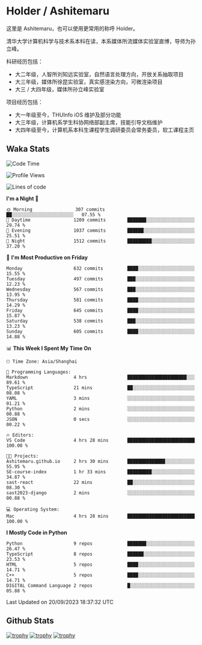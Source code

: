 # Holder / Ashitemaru

这里是 Ashitemaru，也可以使用更常用的称呼 Holder。

清华大学计算机科学与技术系本科在读，本系媒体所流媒体实验室直博，导师为孙立峰。

科研经历包括：

- 大二年级，人智所刘知远实验室，自然语言处理方向，开放关系抽取项目
- 大三年级，媒体所徐昆实验室，真实感渲染方向，可微渲染项目
- 大三 / 大四年级，媒体所孙立峰实验室

项目经历包括：

- 大一年级至今，THUInfo iOS 维护及部分功能
- 大三年级，计算机系学生科协网络部副主席，技能引导文档维护
- 大四年级至今，计算机系本科生课程学生调研委员会常务委员，软工课程主页

## Waka Stats

<!--START_SECTION:waka-->
![Code Time](http://img.shields.io/badge/Code%20Time-1%2C007%20hrs%206%20mins-blue)

![Profile Views](http://img.shields.io/badge/Profile%20Views-18-blue)

![Lines of code](https://img.shields.io/badge/From%20Hello%20World%20I%27ve%20Written-2.9%20million%20lines%20of%20code-blue)

**I'm a Night 🦉** 

```text
🌞 Morning                307 commits         ██░░░░░░░░░░░░░░░░░░░░░░░   07.55 % 
🌆 Daytime                1209 commits        ███████░░░░░░░░░░░░░░░░░░   29.74 % 
🌃 Evening                1037 commits        ██████░░░░░░░░░░░░░░░░░░░   25.51 % 
🌙 Night                  1512 commits        █████████░░░░░░░░░░░░░░░░   37.20 % 
```
📅 **I'm Most Productive on Friday** 

```text
Monday                   632 commits         ████░░░░░░░░░░░░░░░░░░░░░   15.55 % 
Tuesday                  497 commits         ███░░░░░░░░░░░░░░░░░░░░░░   12.23 % 
Wednesday                567 commits         ███░░░░░░░░░░░░░░░░░░░░░░   13.95 % 
Thursday                 581 commits         ████░░░░░░░░░░░░░░░░░░░░░   14.29 % 
Friday                   645 commits         ████░░░░░░░░░░░░░░░░░░░░░   15.87 % 
Saturday                 538 commits         ███░░░░░░░░░░░░░░░░░░░░░░   13.23 % 
Sunday                   605 commits         ████░░░░░░░░░░░░░░░░░░░░░   14.88 % 
```


📊 **This Week I Spent My Time On** 

```text
🕑︎ Time Zone: Asia/Shanghai

💬 Programming Languages: 
Markdown                 4 hrs               ██████████████████████░░░   89.61 % 
TypeScript               21 mins             ██░░░░░░░░░░░░░░░░░░░░░░░   08.08 % 
YAML                     3 mins              ░░░░░░░░░░░░░░░░░░░░░░░░░   01.21 % 
Python                   2 mins              ░░░░░░░░░░░░░░░░░░░░░░░░░   00.88 % 
JSON                     0 secs              ░░░░░░░░░░░░░░░░░░░░░░░░░   00.22 % 

🔥 Editors: 
VS Code                  4 hrs 28 mins       █████████████████████████   100.00 % 

🐱‍💻 Projects: 
Ashitemaru.github.io     2 hrs 30 mins       ██████████████░░░░░░░░░░░   55.95 % 
SE-course-index          1 hr 33 mins        █████████░░░░░░░░░░░░░░░░   34.87 % 
sast-react               22 mins             ██░░░░░░░░░░░░░░░░░░░░░░░   08.30 % 
sast2023-django          2 mins              ░░░░░░░░░░░░░░░░░░░░░░░░░   00.88 % 

💻 Operating System: 
Mac                      4 hrs 28 mins       █████████████████████████   100.00 % 
```

**I Mostly Code in Python** 

```text
Python                   9 repos             ███████░░░░░░░░░░░░░░░░░░   26.47 % 
TypeScript               8 repos             ██████░░░░░░░░░░░░░░░░░░░   23.53 % 
HTML                     5 repos             ████░░░░░░░░░░░░░░░░░░░░░   14.71 % 
C++                      5 repos             ████░░░░░░░░░░░░░░░░░░░░░   14.71 % 
DIGITAL Command Language 2 repos             █░░░░░░░░░░░░░░░░░░░░░░░░   05.88 % 
```




 Last Updated on 20/09/2023 18:37:32 UTC
<!--END_SECTION:waka-->

## Github Stats

[![trophy](https://github-profile-trophy.vercel.app/?username=Ashitemaru&column=7)](https://github.com/Ashitemaru)
[![trophy](https://github-readme-stats.vercel.app/api?username=Ashitemaru&show_icons=true&include_all_commits=true)](https://github.com/Ashitemaru)
[![trophy](https://github-readme-stats.vercel.app/api/top-langs/?username=Ashitemaru&layout=compact)](https://github.com/Ashitemaru)

<!--
**Ashitemaru/Ashitemaru** is a ✨ _special_ ✨ repository because its `README.md` (this file) appears on your GitHub profile.

Here are some ideas to get you started:

- 🔭 I’m currently working on ...
- 🌱 I’m currently learning ...
- 👯 I’m looking to collaborate on ...
- 🤔 I’m looking for help with ...
- 💬 Ask me about ...
- 📫 How to reach me: ...
- 😄 Pronouns: ...
- ⚡ Fun fact: ...
-->
